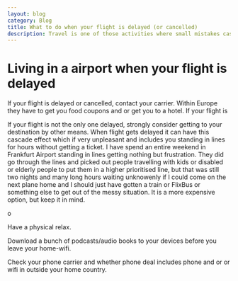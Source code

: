 ```yaml
---
layout: blog
category: Blog
title: What to do when your flight is delayed (or cancelled)
description: Travel is one of those activities where small mistakes cascade into larger ones, and where simple preparations can make a huge impact on the quality of your travelling wellbeing.
---
```

# Living in a airport when your flight is delayed
If your flight is delayed or cancelled, contact your carrier. Within Europe they have to get you food coupons and or get you to a hotel.
If your flight is 

If your flight is not the only one delayed, strongly consider getting to your destination by other means. When flight gets delayed it can have this cascade effect which if very unpleasant and includes you standing in lines for hours without getting a ticket.
I have spend an entire weekend in Frankfurt Airport standing in lines getting nothing but frustration.
They did go through the lines and picked out people travelling with kids or disabled or elderly people to put them in a higher prioritised line, but that was still two nights and many long hours waiting unknowenly if I could come on the next plane home and I should just have gotten a train or FlixBus or something else to get out of the messy situation. It is a more expensive option, but keep it in mind.

o

Have a physical relax. 

Download a bunch of podcasts/audio books to your devices before you leave your home-wifi.

Check your phone carrier and whether phone deal includes phone and or or wifi in outside your home country.
